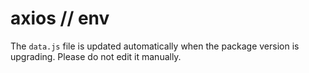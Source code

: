 # axios // env

The `data.js` file is updated automatically when the package version is upgrading. Please do not edit it manually.

